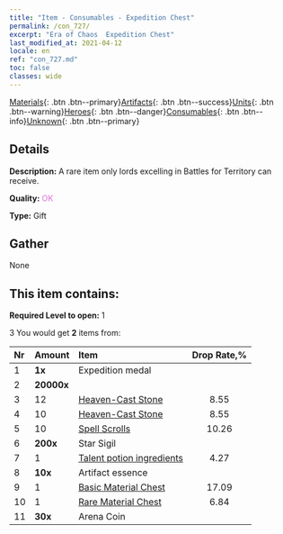 ```yaml
---
title: "Item - Consumables - Expedition Chest"
permalink: /con_727/
excerpt: "Era of Chaos  Expedition Chest"
last_modified_at: 2021-04-12
locale: en
ref: "con_727.md"
toc: false
classes: wide
---
```

 [Materials](/){: .btn .btn--primary}[Artifacts](/Artifacts/){: .btn .btn--success}[Units](/Units/){: .btn .btn--warning}[Heroes](/Heroes/){: .btn .btn--danger}[Consumables](/Consumables/){: .btn .btn--info}[Unknown](/Unknown/){: .btn .btn--primary}

## Details
 **Description:** A rare item only lords excelling in Battles for Territory can receive.

 **Quality:** <span style="color: #DA70D6">OK</span>

 **Type:** Gift

## Gather

  None

## This item contains:

 **Required Level to open:** 1

 3 You would get **2** items  from:

  | Nr | Amount |     Item    | Drop Rate,% |
  |:---|:-------|:------------|:---------:|
  | 1 |  **1x** | Expedition medal |  | 0 | 
  | 2 |  **20000x** | <i class="fas fa-coins"/> |  | 17.09 | 
  | 3 | 12 | [Heaven-Cast Stone](/Items/art_188/) | 8.55 | 
  | 4 | 10 | [Heaven-Cast Stone](/Items/art_188/) | 8.55 | 
  | 5 | 10 | [Spell Scrolls](/Items/con_694/) | 10.26 | 
  | 6 |  **200x** | Star Sigil |  | 10.26 | 
  | 7 | 1 | [Talent potion ingredients](/Items/con_1120/) | 4.27 | 
  | 8 |  **10x** | Artifact essence |  | 8.55 | 
  | 9 | 1 | [Basic Material Chest](/Items/con_756/) | 17.09 | 
  | 10 | 1 | [Rare Material Chest](/Items/con_757/) | 6.84 | 
  | 11 |  **30x** | Arena Coin |  | 8.55 | 
